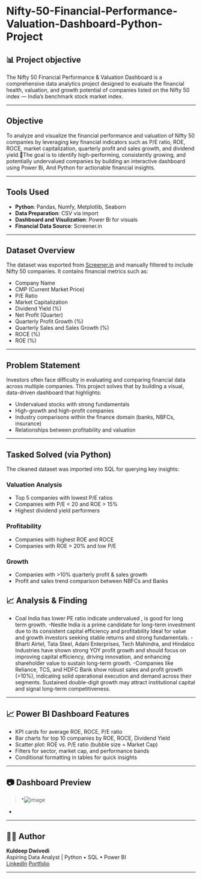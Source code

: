 # Nifty-50-Financial-Performance-Valuation-Dashboard-Python-Project

## 📊 Project objective

The Nifty 50 Financial Performance & Valuation Dashboard is a comprehensive data analytics project designed to evaluate the financial health, valuation, and growth potential of companies listed on the Nifty 50 index — India’s benchmark stock market index.

---

## Objective

To analyze and visualize the financial performance and valuation of Nifty 50 companies
 by leveraging key financial indicators such as P/E ratio, ROE, ROCE, 
market capitalization, quarterly profit and sales growth, and dividend yield.The goal is to identify high-performing, consistently growing, and 
potentially undervalued companies by building an interactive dashboard using Power Bi, 
And Python for actionable financial insights.


---

## Tools Used

- **Python**: Pandas, Numfy, Metplotlib, Seaborn
- **Data Preparation**: CSV via import
- **Dashboard and Visulization**: Power Bi for visuals
- **Financial Data Source**: Screener.in
---

## Dataset Overview

The dataset was exported from [Screener.in](https://www.screener.in/) and manually filtered to include Nifty 50 companies. It contains financial metrics such as:

- Company Name
- CMP (Current Market Price)
- P/E Ratio
- Market Capitalization
- Dividend Yield (%)
- Net Profit (Quarter)
- Quarterly Profit Growth (%)
- Quarterly Sales and Sales Growth (%)
- ROCE (%)
- ROE (%)

---

## Problem Statement

Investors often face difficulty in evaluating and comparing financial data across multiple companies. This project solves that by building a visual, data-driven dashboard that highlights:

- Undervalued stocks with strong fundamentals
- High-growth and high-profit companies
- Industry comparisons within the finance domain (banks, NBFCs, insurance)
- Relationships between profitability and valuation

---

## Tasked Solved (via Python)

The cleaned dataset was imported into SQL for querying key insights:

### Valuation Analysis
- Top 5 companies with lowest P/E ratios
- Companies with P/E < 20 and ROE > 15%
- Highest dividend yield performers

### Profitability
- Companies with highest ROE and ROCE
- Companies with ROE > 20% and low P/E

### Growth
- Companies with >10% quarterly profit & sales growth
- Profit and sales trend comparison between NBFCs and Banks

## 📈 Analysis & Finding

- Coal India has lower PE ratio indicate undervalued , is good for long term growth.
-Nestle India is a prime candidate for long-term investment due to its consistent capital efficiency and profitability Ideal for value and growth investors seeking stable returns and strong fundamentals.
-Bharti Airtel, Tata Steel, Adani Enterprises, Tech Mahindra, and Hindalco Industries have shown strong YOY profit growth and should focus on improving capital efficiency, driving innovation, and enhancing shareholder value to sustain long-term growth.
-Companies like Reliance, TCS, and HDFC Bank show robust sales and profit growth (>10%), indicating solid operational execution and demand across their segments. Sustained double-digit growth may attract institutional capital and signal long-term competitiveness.


---

## 📈 Power BI Dashboard Features

- KPI cards for average ROE, ROCE, P/E ratio
- Bar charts for top 10 companies by ROE, ROCE, Dividend Yield
- Scatter plot: ROE vs. P/E ratio (bubble size = Market Cap)
- Filters for sector, market cap, and performance bands
- Conditional formatting in tables for quick insights

---

## 📷 Dashboard Preview

> *![image](https://github.com/user-attachments/assets/7dbd0478-101b-418b-bd55-b12be53b4a89)
*

---

## 👨‍💼 Author

**Kuldeep Dwivedi**  
Aspiring Data Analyst | Python • SQL • Power BI  
[LinkedIn](https://www.linkedin.com) 
[Portfolio](https://yourportfolio.com) 

---






